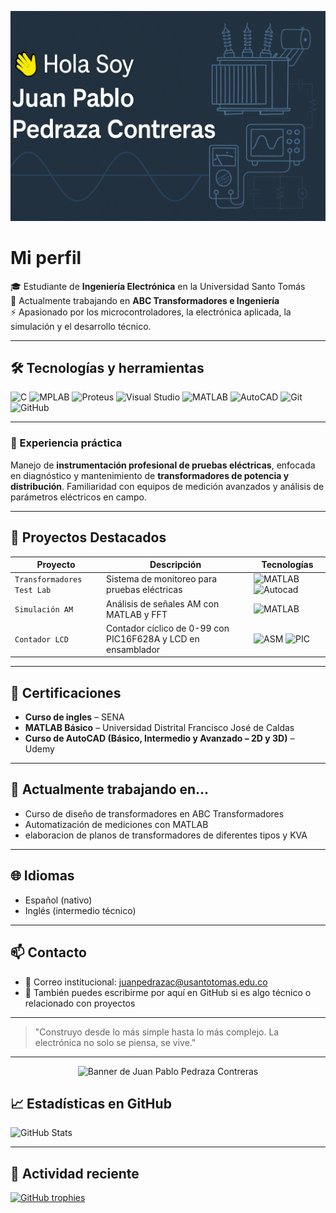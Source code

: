 <!-- Banner personalizado -->
<p align="center">
  <img src="banner.png" alt="Banner de Juan Pablo Pedraza Contreras">
</p>

# Mi perfil 

🎓 Estudiante de **Ingeniería Electrónica** en la Universidad Santo Tomás  
🏢 Actualmente trabajando en **ABC Transformadores e Ingeniería**  
⚡ Apasionado por los microcontroladores, la electrónica aplicada, la simulación y el desarrollo técnico.

---

## 🛠️ Tecnologías y herramientas

![C](https://img.shields.io/badge/C-blue?style=for-the-badge&logo=c)
![MPLAB](https://img.shields.io/badge/MPLAB-red?style=for-the-badge)
![Proteus](https://img.shields.io/badge/Proteus-lightgrey?style=for-the-badge)
![Visual Studio](https://img.shields.io/badge/Visual_Studio-5C2D91?style=for-the-badge&logo=visual-studio&logoColor=white)
![MATLAB](https://img.shields.io/badge/MATLAB-orange?style=for-the-badge)
![AutoCAD](https://img.shields.io/badge/AutoCAD-EF1212?style=for-the-badge&logo=autodesk&logoColor=white)
![Git](https://img.shields.io/badge/Git-F05032?style=for-the-badge&logo=git&logoColor=white)
![GitHub](https://img.shields.io/badge/GitHub-181717?style=for-the-badge&logo=github)

---

### 🔬 Experiencia práctica

Manejo de **instrumentación profesional de pruebas eléctricas**, enfocada en diagnóstico y mantenimiento de **transformadores de potencia y distribución**. Familiaridad con equipos de medición avanzados y análisis de parámetros eléctricos en campo.

---

## 📌 Proyectos Destacados

| Proyecto | Descripción | Tecnologías |
|----------|-------------|-------------|
| `Transformadores Test Lab` | Sistema de monitoreo para pruebas eléctricas | ![MATLAB](https://img.shields.io/badge/MATLAB-Used-orange) ![Autocad](https://img.shields.io/badge/Autocad-Used-lightgrey) |
| `Simulación AM` | Análisis de señales AM con MATLAB y FFT | ![MATLAB](https://img.shields.io/badge/MATLAB-Used-orange) |
| `Contador LCD` | Contador cíclico de 0-99 con PIC16F628A y LCD en ensamblador | ![ASM](https://img.shields.io/badge/Assembly-MPLAB-lightgrey) ![PIC](https://img.shields.io/badge/Microcontrolador-PIC16F628A-blue) |

---
## 📜 Certificaciones

- **Curso de ingles** – SENA
- **MATLAB Básico** – Universidad Distrital Francisco José de Caldas
- **Curso de AutoCAD (Básico, Intermedio y Avanzado – 2D y 3D)** – Udemy
---
## 🚀 Actualmente trabajando en...

- Curso de diseño de transformadores en ABC Transformadores
- Automatización de mediciones con MATLAB
- elaboracion de planos de transformadores de diferentes tipos y KVA

---
## 🌐 Idiomas

- Español (nativo)
- Inglés (intermedio técnico)

---

## 📫 Contacto

- 📧 Correo institucional: [juanpedrazac@usantotomas.edu.co](mailto:juanpedrazac@usantotomas.edu.co)
- 📨 También puedes escribirme por aquí en GitHub si es algo técnico o relacionado con proyectos

---

> "Construyo desde lo más simple hasta lo más complejo. La electrónica no solo se piensa, se vive."
---
<!-- Banner personalizado -->
<p align="center">
  <img src="gyftperfil.gif" alt="Banner de Juan Pablo Pedraza Contreras" width="1000"height="200">
</p>


## 📈 Estadísticas en GitHub

![GitHub Stats](https://github-readme-stats.vercel.app/api?username=juanpabl0806&show_icons=true&theme=tokyonight)


---

## 🔄 Actividad reciente

[![GitHub trophies](https://github-profile-trophy.vercel.app/?username=juanpabl0806&theme=gruvbox)](https://github.com/ryo-ma/github-profile-trophy)



